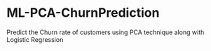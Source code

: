 # ML-PCA-ChurnPrediction
Predict the Churn rate of customers using PCA technique along with Logistic Regression 
